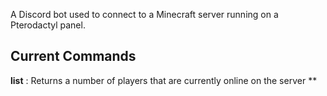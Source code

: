 A Discord bot used to connect to a Minecraft server running on a Pterodactyl panel.

## Current Commands

**list**
: Returns a number of players that are currently online on the server
**
<!--stackedit_data:
eyJoaXN0b3J5IjpbLTY1ODQyOTY0Nl19
-->